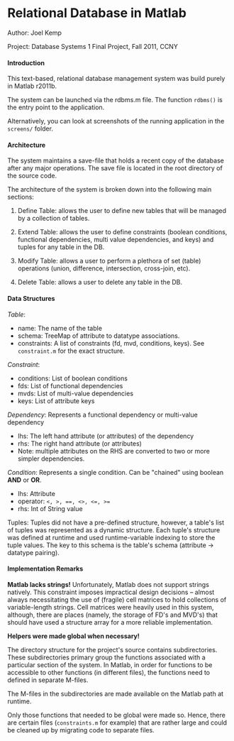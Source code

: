 Relational Database in Matlab 
==========
Author: Joel KempProject: Database Systems 1 Final Project, Fall 2011, CCNY
#### Introduction

This text-based, relational database management system was build purely in Matlab r2011b.

The system can be launched via the rdbms.m file. The function `rdbms()` is the entry point to the application.

Alternatively, you can look at screenshots of the running application in the `screens/` folder.

#### Architecture

The system maintains a save-file that holds a recent copy of the database after any major operations. The save file is located in the root directory of the source code.

The architecture of the system is broken down into the following main sections: 

1. Define Table: allows the user to define new tables that will be managed by a collection of tables.

2. Extend Table: allows the user to define constraints (boolean conditions, functional dependencies, multi value dependencies, and keys) and tuples for any table in the DB.

3. Modify Table: allows a user to perform a plethora of set (table) operations (union, difference, intersection, cross-join, etc).

4. Delete Table: allows a user to delete any table in the DB.

#### Data Structures

*Table*:

* name: The name of the table
* schema: TreeMap of attribute to datatype associations.
* constraints: A list of constraints (fd, mvd, conditions, keys). See `constraint.m` for the exact structure.

*Constraint*:

* conditions: List of boolean conditions
* fds: List of functional dependencies
* mvds: List of multi-value dependencies
* keys: List of attribute keys

*Dependency*: Represents a functional dependency or multi-value dependency

* lhs: The left hand attribute (or attributes) of the dependency
* rhs: The right hand attribute (or attributes)
 * Note: multiple attributes on the RHS are converted to two or more simpler dependencies.
 
*Condition*: Represents a single condition. Can be "chained" using boolean **AND** or **OR**.

* lhs: Attribute
* operator: `<, >, ==, <>, <=, >=`
* rhs: Int of String value

Tuples:
Tuples did not have a pre-defined structure, however, a table's list of tuples was represented as a dynamic structure. Each tuple's structure was defined at runtime and used runtime-variable indexing to store the tuple values. The key to this schema is the table's schema (attribute -> datatype pairing).

#### Implementation Remarks

**Matlab lacks strings!**
Unfortunately, Matlab does not support strings natively. This constraint imposes impractical design decisions – almost always necessitating the use of (fragile) cell matrices to hold collections of variable-length strings. Cell matrices were heavily used in this system, although, there are places (namely, the storage of FD's and MVD's) that should have used a structure array for a more reliable implementation.

**Helpers were made global when necessary!**
 
 The directory structure for the project's source contains subdirectories. These subdirectories primary group the functions associated with a particular section of the system. In Matlab, in order for functions to be accessible to other functions (in different files), the functions need to defined in separate M-files.
 
 The M-files in the subdirectories are made available on the Matlab path at runtime.
 
 Only those functions that needed to be global were made so. Hence, there are certain files (`constraints.m` for example) that are rather large and could be cleaned up by migrating code to separate files.





